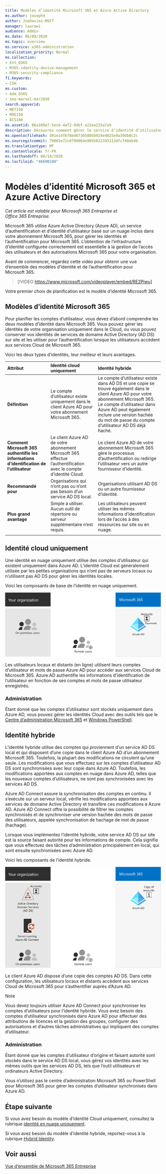 ```yaml
---
title: Modèles d’identité Microsoft 365 et Azure Active Directory
ms.author: josephd
author: JoeDavies-MSFT
manager: laurawi
audience: Admin
ms.date: 06/09/2020
ms.topic: overview
ms.service: o365-administration
localization_priority: Normal
ms.collection:
- Ent_O365
- M365-identity-device-management
- M365-security-compliance
f1.keywords:
- CSH
ms.custom:
- Adm_O365
- seo-marvel-mar2020
search.appverid:
- MET150
- MOE150
- BCS160
ms.assetid: 06a189e7-5ec6-4af2-94bf-a22ea225a7a9
description: Découvrez comment gérer le service d’identité d’utilisateur Azure AD dans Microsoft 365 à l’aide de modèles d’identité en nuage uniquement ou hybrides.
ms.openlocfilehash: d91e14f678e487365805b024e4025e9a39db0c2c
ms.sourcegitcommit: 79065e72c0799064e9055022393113dfcf40eb4b
ms.translationtype: MT
ms.contentlocale: fr-FR
ms.lasthandoff: 08/14/2020
ms.locfileid: "46690198"
---
```

# <a name="microsoft-365-identity-models-and-azure-active-directory"></a>Modèles d’identité Microsoft 365 et Azure Active Directory

*Cet article est valable pour Microsoft 365 Entreprise et Office 365 Entreprise.*

Microsoft 365 utilise Azure Active Directory (Azure AD), un service d’authentification et d’identité d’utilisateur basé sur un nuage inclus dans votre abonnement Microsoft 365, pour gérer les identités et l’authentification pour Microsoft 365. L’obtention de l’infrastructure d’identité configurée correctement est essentielle à la gestion de l’accès des utilisateurs et des autorisations Microsoft 365 pour votre organisation.

Avant de commencer, regardez cette vidéo pour obtenir une vue d’ensemble des modèles d’identité et de l’authentification pour Microsoft 365.

> [!VIDEO https://www.microsoft.com/videoplayer/embed/RE2Pjwu]

Votre premier choix de planification est le modèle d’identité Microsoft 365.

## <a name="microsoft-365-identity-models"></a>Modèles d’identité Microsoft 365

Pour planifier les comptes d’utilisateur, vous devez d’abord comprendre les deux modèles d’identité dans Microsoft 365. Vous pouvez gérer les identités de votre organisation uniquement dans le Cloud, ou vous pouvez conserver vos identités de services de domaine Active Directory (AD DS) sur site et les utiliser pour l’authentification lorsque les utilisateurs accèdent aux services Cloud de Microsoft 365.  

Voici les deux types d’identités, leur meilleur et leurs avantages.

| Attribut | Identité cloud uniquement | Identité hybride |
|:-------|:-----|:-----|
| **Définition** | Le compte d’utilisateur existe uniquement dans le client Azure AD pour votre abonnement Microsoft 365. | Le compte d’utilisateur existe dans AD DS et une copie se trouve également dans le client Azure AD pour votre abonnement Microsoft 365. Le compte d’utilisateur dans Azure AD peut également inclure une version hachée du mot de passe du compte d’utilisateur AD DS déjà haché. |
| **Comment Microsoft 365 authentifie les informations d’identification de l’utilisateur** | Le client Azure AD de votre abonnement Microsoft 365 effectue l’authentification avec le compte d’identité Cloud. | Le client Azure AD de votre abonnement Microsoft 365 gère le processus d’authentification ou redirige l’utilisateur vers un autre fournisseur d’identité. |
| **Recommandé pour** | Organisations qui n’ont pas ou n’ont pas besoin d’un service AD DS local. | Organisations utilisant AD DS ou un autre fournisseur d’identité. |
| **Plus grand avantage** | Simple à utiliser. Aucun outil de répertoire ou serveur supplémentaire n’est requis. | Les utilisateurs peuvent utiliser les mêmes informations d’identification lors de l’accès à des ressources sur site ou en nuage. |
||||

## <a name="cloud-only-identity"></a>Identité cloud uniquement

Une identité en nuage uniquement utilise des comptes d’utilisateur qui existent uniquement dans Azure AD. L’identité Cloud est généralement utilisée par les petites organisations qui n’ont pas de serveurs locaux ou n’utilisent pas AD DS pour gérer les identités locales. 

Voici les composants de base de l’identité en nuage uniquement.
 
![Composants de base de l’identité en nuage uniquement](../media/about-microsoft-365-identity/cloud-only-identity.png)

Les utilisateurs locaux et distants (en ligne) utilisent leurs comptes d’utilisateur et mots de passe Azure AD pour accéder aux services Cloud de Microsoft 365. Azure AD authentifie les informations d’identification de l’utilisateur en fonction de ses comptes et mots de passe utilisateur enregistrés.

### <a name="administration"></a>Administration
Étant donné que les comptes d’utilisateur sont stockés uniquement dans Azure AD, vous pouvez gérer les identités Cloud avec des outils tels que le [Centre d’administration Microsoft 365](https://admin.microsoft.com) et [Windows PowerShell](manage-user-accounts-and-licenses-with-microsoft-365-powershell.md). 

## <a name="hybrid-identity"></a>Identité hybride

L’identité hybride utilise des comptes qui proviennent d’un service AD DS local et qui disposent d’une copie dans le client Azure AD d’un abonnement Microsoft 365. Toutefois, la plupart des modifications ne circulent qu’une seule. Les modifications que vous effectuez sur les comptes d’utilisateur AD DS sont synchronisées avec leur copie dans Azure AD. Toutefois, les modifications apportées aux comptes en nuage dans Azure AD, telles que les nouveaux comptes d’utilisateurs, ne sont pas synchronisées avec les services AD DS.

Azure AD Connect assure la synchronisation des comptes en continu. Il s’exécute sur un serveur local, vérifie les modifications apportées aux services de domaine Active Directory et transfère ces modifications à Azure AD. Azure AD Connect offre la possibilité de filtrer les comptes synchronisés et de synchroniser une version hachée des mots de passe des utilisateurs, appelée synchronisation de hachage de mot de passe (hachage).

Lorsque vous implémentez l’identité hybride, votre service AD DS sur site est la source faisant autorité pour les informations de compte. Cela signifie que vous effectuez des tâches d’administration principalement en local, qui sont ensuite synchronisées avec Azure AD. 

Voici les composants de l’identité hybride.

![Composants de l’identité hybride](../media/about-microsoft-365-identity/hybrid-identity.png)

Le client Azure AD dispose d’une copie des comptes AD DS. Dans cette configuration, les utilisateurs locaux et distants accèdent aux services Cloud de Microsoft 365 pour s’authentifier auprès d’Azure AD.

>[!Note]
>Vous devez toujours utiliser Azure AD Connect pour synchroniser les comptes d’utilisateurs pour l’identité hybride. Vous avez besoin des comptes d’utilisateur synchronisés dans Azure AD pour effectuer des attributions de licences et la gestion des groupes, configurer des autorisations et d’autres tâches administratives qui impliquent des comptes d’utilisateur.
>

### <a name="administration"></a>Administration

Étant donné que les comptes d’utilisateur d’origine et faisant autorité sont stockés dans le service AD DS local, vous gérez vos identités avec les mêmes outils que les services AD DS, tels que l’outil utilisateurs et ordinateurs Active Directory. 

Vous n’utilisez pas le centre d’administration Microsoft 365 ou PowerShell pour Microsoft 365 pour gérer les comptes d’utilisateur synchronisés dans Azure AD.

## <a name="next-step"></a>Étape suivante

Si vous avez besoin du modèle d’identité Cloud uniquement, consultez la rubrique [identité en nuage uniquement](cloud-only-identities.md).

Si vous avez besoin du modèle d’identité hybride, reportez-vous à la rubrique [Hybrid Identity](plan-for-directory-synchronization.md).


## <a name="see-also"></a>Voir aussi

[Vue d’ensemble de Microsoft 365 Entreprise](microsoft-365-overview.md)
